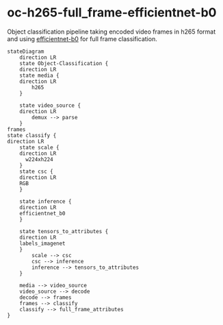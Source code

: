 # oc-h265-full_frame-efficientnet-b0

Object classification pipeline taking encoded video frames in h265 format and using [efficientnet-b0](https://github.com/openvinotoolkit/open_model_zoo/tree/master/models/public/efficientnet-b0) for full frame classification.

```mermaid
stateDiagram
    direction LR  
    state Object-Classification {
    direction LR
    state media {
	direction LR
		h265
    }

    state video_source {
	direction LR
		demux --> parse 
    }
frames
state classify {
direction LR
    state scale {
	direction LR
      w224xh224
    }
    state csc {
	direction LR
    RGB
    }

    state inference {
	direction LR
    efficientnet_b0
    }

    state tensors_to_attributes {
	direction LR
    labels_imagenet
    }
		scale --> csc
		csc --> inference
		inference --> tensors_to_attributes
    }
    
    media --> video_source
    video_source --> decode
    decode --> frames
	frames --> classify
    classify --> full_frame_attributes
} 
```
